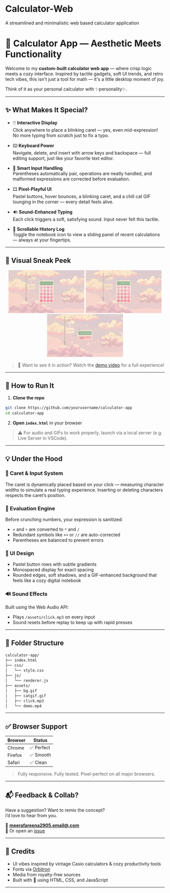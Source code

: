# Calculator-Web
A streamlined and minimalistic web based calculator application


# 🎨 Calculator App — Aesthetic Meets Functionality

Welcome to my **custom-built calculator web app** — where crisp logic meets a cozy interface. Inspired by tactile gadgets, soft UI trends, and retro tech vibes, this isn't just a tool for math — it's a little desktop moment of joy.

Think of it as your personal calculator with ✨personality✨.

---

## ✨ What Makes It Special?

* 🖱️ **Interactive Display**  
  Click anywhere to place a blinking caret — yes, even mid-expression! No more typing from scratch just to fix a typo.

* ⌨️ **Keyboard Power**  
  Navigate, delete, and insert with arrow keys and backspace — full editing support, just like your favorite text editor.

* 🧠 **Smart Input Handling**  
  Parentheses automatically pair, operations are neatly handled, and malformed expressions are corrected before evaluation.

* 🎞️ **Pixel-Playful UI**  
  Pastel buttons, hover bounces, a blinking caret, and a chill cat GIF lounging in the corner — every detail feels alive.

* 🔊 **Sound-Enhanced Typing**  
  Each click triggers a soft, satisfying sound. Input never felt this tactile.

* 📜 **Scrollable History Log**  
  Toggle the notebook icon to view a sliding panel of recent calculations — always at your fingertips.

---

## 📸 Visual Sneak Peek

<div align="center">
  <img src="assets/screenshots/screen-1.png" width="240" />
  <img src="assets/screenshots/screen-2.png" width="240" />
  <img src="assets/screenshots/screen-3.png" width="240" />
</div>

> 🎥 Want to see it in action? Watch the [demo video](assets/demo.mp4) for a full experience!

---

## 🚀 How to Run It

1. **Clone the repo**

```bash
git clone https://github.com/yourusername/calculator-app
cd calculator-app
```

2. **Open `index.html`** in your browser

> ⚠️ For audio and GIFs to work properly, launch via a local server (e.g. Live Server in VSCode).

---

## 💡 Under the Hood

### 🧩 Caret & Input System

The caret is dynamically placed based on your click — measuring character widths to simulate a real typing experience. Inserting or deleting characters respects the caret’s position.

### 🧠 Evaluation Engine

Before crunching numbers, your expression is sanitized:

* `×` and `÷` are converted to `*` and `/`
* Redundant symbols like `++` or `//` are auto-corrected
* Parentheses are balanced to prevent errors

### 🎨 UI Design

* Pastel button rows with subtle gradients  
* Monospaced display for exact spacing  
* Rounded edges, soft shadows, and a GIF-enhanced background that feels like a cozy digital notebook

### 🔊 Sound Effects

Built using the Web Audio API:

* Plays `/assets/click.mp3` on every input  
* Sound resets before replay to keep up with rapid presses

---

## 📁 Folder Structure

```
calculator-app/
├── index.html
├── css/
│   └── style.css
├── js/
│   └── renderer.js
├── assets/
│   ├── bg.gif
│   ├── catgif.gif
│   ├── click.mp3
│   └── demo.mp4
```

---

## ✅ Browser Support

| Browser | Status    |
| ------- | --------- |
| Chrome  | ✅ Perfect |
| Firefox | ✅ Smooth  |
| Safari  | ✅ Clean   |

> Fully responsive. Fully tested. Pixel-perfect on all major browsers.

---

## 📬 Feedback & Collab?

Have a suggestion? Want to remix the concept?  
I’d love to hear from you.

📧 **[meerafareena2905.email@.com](mailto:your.email@example.com)**  
💬 Or open an [issue](https://github.com/Meera2906/Calculator-web/issues)

---

## 🙏 Credits

* UI vibes inspired by vintage Casio calculators & cozy productivity tools  
* Fonts via [Orbitron](https://fonts.google.com/specimen/Orbitron)  
* Media from royalty-free sources  
* Built with 💖 using HTML, CSS, and JavaScript

---

